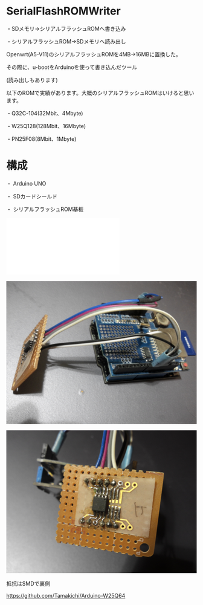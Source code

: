 # SerialFlashROMWriter
・SDメモリ→シリアルフラッシュROMへ書き込み

・シリアルフラッシュROM→SDメモリへ読み出し

Openwrt(A5-V11)のシリアルフラッシュROMを4MB→16MBに置換した。

その際に、u-bootをArduinoを使って書き込んだツール

(読み出しもあります)

 以下のROMで実績があります。大概のシリアルフラッシュROMはいけると思います。

 ・Q32C-104(32Mbit、4Mbyte)

 ・W25Q128(128Mbit、16Mbyte)

 ・PN25F08(8Mbit、1Mbyte)


# 構成
・ Arduino UNO

・ SDカードシールド

・ シリアルフラッシュROM基板

 ![回路図](Schematic.pdf)
 

 ![全体図](ALL.JPG)

 ![rom](ROM.JPG)

  抵抗はSMDで裏側
  
  https://github.com/Tamakichi/Arduino-W25Q64
  
 
